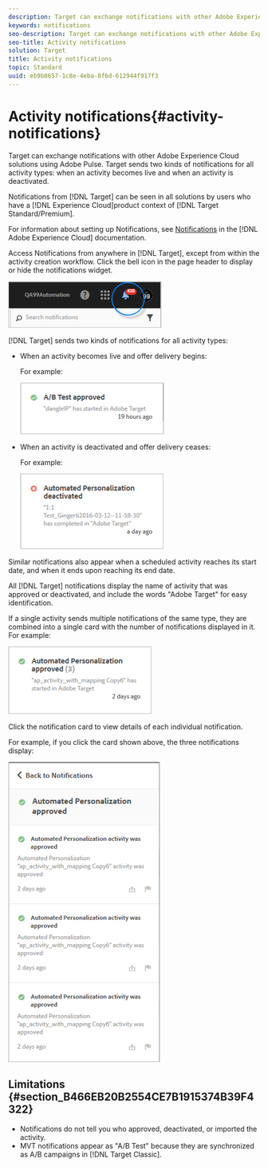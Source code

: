 ```yaml
---
description: Target can exchange notifications with other Adobe Experience Cloud solutions using Adobe Pulse. Target sends two kinds of notifications for all activity types  when an activity becomes live and when an activity is deactivated.
keywords: notifications
seo-description: Target can exchange notifications with other Adobe Experience Cloud solutions using Adobe Pulse. Target sends two kinds of notifications for all activity types  when an activity becomes live and when an activity is deactivated.
seo-title: Activity notifications
solution: Target
title: Activity notifications
topic: Standard
uuid: eb9b8657-1c8e-4eba-8f6d-612944f917f3
---
```


# Activity notifications{#activity-notifications}

Target can exchange notifications with other Adobe Experience Cloud solutions using Adobe Pulse. Target sends two kinds of notifications for all activity types: when an activity becomes live and when an activity is deactivated.

Notifications from [!DNL Target] can be seen in all solutions by users who have a [!DNL Experience Cloud]product context of [!DNL Target Standard/Premium].

For information about setting up Notifications, see [Notifications](https://marketing.adobe.com/resources/help/en_US/mcloud/notifications.html) in the [!DNL Adobe Experience Cloud] documentation.

Access Notifications from anywhere in [!DNL Target], except from within the activity creation workflow. Click the bell icon in the page header to display or hide the notifications widget.

![](assets/notifications-shell.png)

[!DNL Target] sends two kinds of notifications for all activity types:

* When an activity becomes live and offer delivery begins:

  For example:

  ![](assets/notif_app.png)

* When an activity is deactivated and offer delivery ceases:

  For example:

  ![](assets/notif-deact.png)

Similar notifications also appear when a scheduled activity reaches its start date, and when it ends upon reaching its end date.

All [!DNL Target] notifications display the name of activity that was approved or deactivated, and include the words "Adobe Target" for easy identification.

If a single activity sends multiple notifications of the same type, they are combined into a single card with the number of notifications displayed in it. For example:

![](assets/notif-multi.png)

Click the notification card to view details of each individual notification.

For example, if you click the card shown above, the three notifications display:

![](assets/notif-multi-open.png)

## Limitations {#section_B466EB20B2554CE7B1915374B39F4322}

* Notifications do not tell you who approved, deactivated, or imported the activity. 
* MVT notifications appear as "A/B Test" because they are synchronized as A/B campaigns in [!DNL Target Classic].

